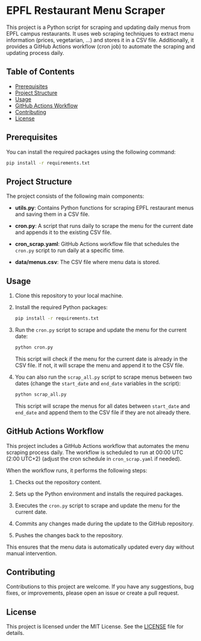 # EPFL Restaurant Menu Scraper

This project is a Python script for scraping and updating daily menus from EPFL campus restaurants. It uses web scraping techniques to extract menu information (prices, vegetarian, ...) and stores it in a CSV file. Additionally, it provides a GitHub Actions workflow (cron job) to automate the scraping and updating process daily.

## Table of Contents

- [Prerequisites](#prerequisites)
- [Project Structure](#project-structure)
- [Usage](#usage)
- [GitHub Actions Workflow](#github-actions-workflow)
- [Contributing](#contributing)
- [License](#license)

## Prerequisites

You can install the required packages using the following command:

```bash
pip install -r requirements.txt
```

## Project Structure

The project consists of the following main components:

- **utils.py**: Contains Python functions for scraping EPFL restaurant menus and saving them in a CSV file.

- **cron.py**: A script that runs daily to scrape the menu for the current date and appends it to the existing CSV file.

- **cron_scrap.yaml**: GitHub Actions workflow file that schedules the `cron.py` script to run daily at a specific time.

- **data/menus.csv**: The CSV file where menu data is stored.

## Usage

1. Clone this repository to your local machine.

2. Install the required Python packages:

   ```bash
   pip install -r requirements.txt
   ```

3. Run the `cron.py` script to scrape and update the menu for the current date:

   ```bash
   python cron.py
   ```

   This script will check if the menu for the current date is already in the CSV file. If not, it will scrape the menu and append it to the CSV file.

4. You can also run the `scrap_all.py` script to scrape menus between two dates (change the `start_date` and `end_date` variables in the script):

   ```bash
   python scrap_all.py
   ```

   This script will scrape the menus for all dates between `start_date` and `end_date` and append them to the CSV file if they are not already there.

## GitHub Actions Workflow

This project includes a GitHub Actions workflow that automates the menu scraping process daily. The workflow is scheduled to run at 00:00 UTC (2:00 UTC+2) (adjust the cron schedule in `cron_scrap.yaml` if needed).

When the workflow runs, it performs the following steps:

1. Checks out the repository content.

2. Sets up the Python environment and installs the required packages.

3. Executes the `cron.py` script to scrape and update the menu for the current date.

4. Commits any changes made during the update to the GitHub repository.

5. Pushes the changes back to the repository.

This ensures that the menu data is automatically updated every day without manual intervention.

## Contributing

Contributions to this project are welcome. If you have any suggestions, bug fixes, or improvements, please open an issue or create a pull request.

## License

This project is licensed under the MIT License. See the [LICENSE](LICENSE) file for details.